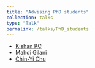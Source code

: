 ```yaml
---
title: "Advising PhD students"
collection: talks
type: "Talk"
permalink: /talks/PhD_students
---
```


* [Kishan KC](https://kishankc.com.np)
* Mahdi Gilani   
* [Chin-Yi Chu](https://www.urmc.rochester.edu/people/23690042-chin-yi-chu)
